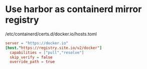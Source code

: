 # Use harbor as containerd mirror registry
/etc/containerd/certs.d/docker.io/hosts.toml
```toml
server = "https://docker.io"
[host."https://registry.site.io/v2/docker"]
  capabilities = ["pull","resolve"]
  skip_verify = false
  override_path = true
```









